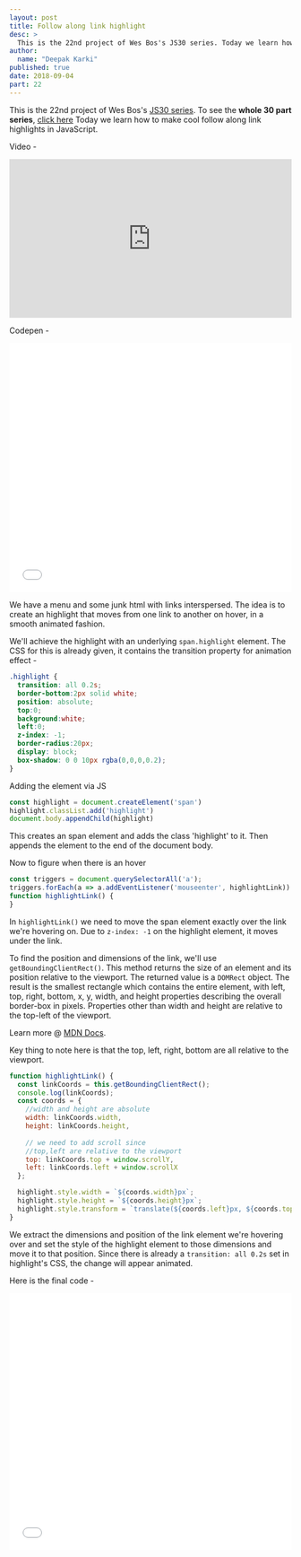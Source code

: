 ```yaml
---
layout: post
title: Follow along link highlight
desc: >
  This is the 22nd project of Wes Bos's JS30 series. Today we learn how to make cool follow along link highlights in JavaScript.
author:
  name: "Deepak Karki"
published: true
date: 2018-09-04
part: 22
---
```



This is the 22nd project of Wes Bos's [JS30 series](https://javascript30.com/friend/DISCOVERDEV). To see the **whole 30 part series**, [click here](../)
Today we learn how to make cool follow along link highlights in JavaScript.

Video - 


<style>.embed-container { position: relative; padding-bottom: 56.25%; height: 0; overflow: hidden; max-width: 100%; } .embed-container iframe, .embed-container object, .embed-container embed { position: absolute; top: 0; left: 0; width: 100%; height: 100%; }</style><div class='embed-container'><iframe src='https://www.youtube.com/embed/POP_qri7RA8' frameborder='0' allowfullscreen></iframe></div>

Codepen -

<iframe height='444' scrolling='no' title='JS30-22-LinkHighlight-a' src='//codepen.io/deepakkarki/embed/OEoBRY/?height=444&theme-id=dark&default-tab=html,result&embed-version=2' frameborder='no' allowtransparency='true' allowfullscreen='true' style='width: 100%;'>See the Pen <a href='https://codepen.io/deepakkarki/pen/OEoBRY/'>JS30-22-LinkHighlight-a</a> by Deepak Karki (<a href='https://codepen.io/deepakkarki'>@deepakkarki</a>) on <a href='https://codepen.io'>CodePen</a>.
</iframe>

We have a menu and some junk html with links interspersed. The idea is to create an highlight that moves from one link to another on hover, in a smooth animated fashion.

We'll achieve the highlight with an underlying `span.highlight` element. The CSS for this is already given, it contains the transition property for animation effect -

```css
.highlight {
  transition: all 0.2s;
  border-bottom:2px solid white;
  position: absolute;
  top:0;
  background:white;
  left:0;
  z-index: -1;
  border-radius:20px;
  display: block;
  box-shadow: 0 0 10px rgba(0,0,0,0.2);
}
```

Adding the element via JS

```js
const highlight = document.createElement('span')
highlight.classList.add('highlight')
document.body.appendChild(highlight)
```

This creates an span element and adds the class 'highlight' to it. Then appends the element to the end of the document body.


Now to figure when there is an hover 

```js
const triggers = document.querySelectorAll('a');
triggers.forEach(a => a.addEventListener('mouseenter', highlightLink))
function highlightLink() {
}
```

In `highlightLink()` we need to move the span element exactly over the link we're hovering on. Due to `z-index: -1` on the highlight element, it moves under the link.

To find the position and dimensions of the link, we'll use `getBoundingClientRect()`. This method returns the size of an element and its position relative to the viewport. The returned value is a `DOMRect` object. The result is the smallest rectangle which contains the entire element, with left, top, right, bottom, x, y, width, and height properties describing the overall border-box in pixels. Properties other than width and height are relative to the top-left of the viewport.

Learn more @ [MDN Docs](https://developer.mozilla.org/en-US/docs/Web/API/Element/getBoundingClientRect).

Key thing to note here is that the top, left, right, bottom are all relative to the viewport.

```js
function highlightLink() {
  const linkCoords = this.getBoundingClientRect();
  console.log(linkCoords);
  const coords = {
    //width and height are absolute
    width: linkCoords.width,
    height: linkCoords.height,
    
    // we need to add scroll since 
    //top,left are relative to the viewport
    top: linkCoords.top + window.scrollY,
    left: linkCoords.left + window.scrollX
  };

  highlight.style.width = `${coords.width}px`;
  highlight.style.height = `${coords.height}px`;
  highlight.style.transform = `translate(${coords.left}px, ${coords.top}px)`;
}
```

We extract the dimensions and position of the link element we're hovering over and set the style of the highlight element to those dimensions and move it to that position. Since there is already a `transition: all 0.2s` set in highlight's CSS, the change will appear animated.

Here is the final code -

<iframe height='458' scrolling='no' title='JS30-22-LinkHighlight-b' src='//codepen.io/deepakkarki/embed/VdGVmZ/?height=388&theme-id=dark&default-tab=js,result&embed-version=2' frameborder='no' allowtransparency='true' allowfullscreen='true' style='width: 100%;'>See the Pen <a href='https://codepen.io/deepakkarki/pen/VdGVmZ/'>JS30-22-LinkHighlight-b</a> by Deepak Karki (<a href='https://codepen.io/deepakkarki'>@deepakkarki</a>) on <a href='https://codepen.io'>CodePen</a>.
</iframe>